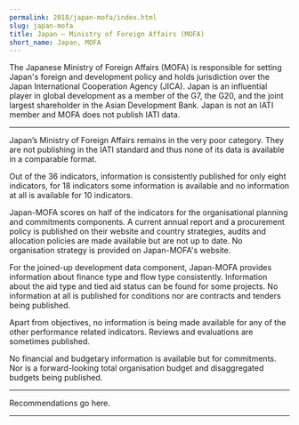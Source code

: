 ```yaml
---
permalink: 2018/japan-mofa/index.html
slug: japan-mofa
title: Japan – Ministry of Foreign Affairs (MOFA)
short_name: Japan, MOFA
---
```


The Japanese Ministry of Foreign Affairs (MOFA) is responsible for setting Japan's foreign and development policy and holds jurisdiction over the Japan International Cooperation Agency (JICA). Japan is an influential player in global development as a member of the G7, the G20, and the joint largest shareholder in the Asian Development Bank. Japan is not an IATI member and MOFA does not publish IATI data.

---

Japan’s Ministry of Foreign Affairs remains in the very poor category. They are not publishing in the IATI standard and thus none of its data is available in a comparable format. 

Out of the 36 indicators, information is consistently published for only eight indicators, for 18 indicators some information is available and no information at all is available for 10 indicators. 

Japan-MOFA scores on half of the indicators for the organisational planning and commitments components. A current annual report and a procurement policy is published on their website and country strategies, audits and allocation policies are made available but are not up to date. No organisation strategy is provided on Japan-MOFA's website. 

For the joined-up development data component, Japan-MOFA provides information about finance type and flow type consistently. Information about the aid type and tied aid status can be found for some projects. No information at all is published for conditions nor are contracts and tenders being published. 

Apart from objectives, no information is being made available for any of the other performance related indicators. Reviews and evaluations are sometimes published. 

No financial and budgetary information is available but for commitments. Nor is a forward-looking total organisation budget and disaggregated budgets being published. 



---

Recommendations go here.

---
